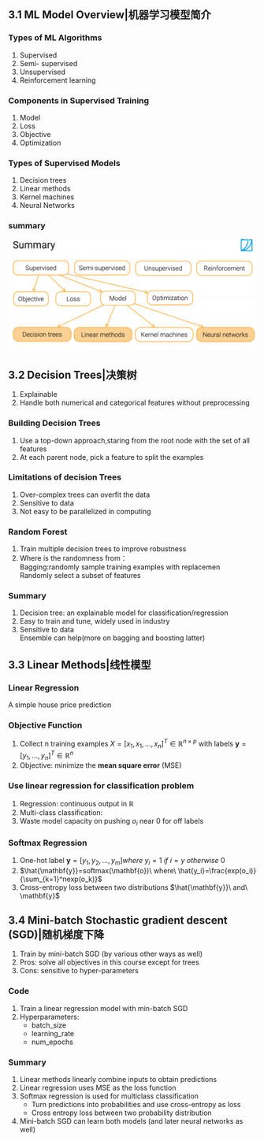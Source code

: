 ## 3.1 ML Model Overview|机器学习模型简介
### Types of ML Algorithms
1. Supervised
2. Semi- supervised
3. Unsupervised
4. Reinforcement learning 
### Components in Supervised Training
1. Model
2. Loss
3. Objective
4. Optimization
### Types of Supervised Models
1. Decision trees
2. Linear methods
3. Kernel machines
4. Neural Networks
### summary
![summary](resource/3-1.png)

## 3.2 Decision Trees|决策树
1. Explainable
2. Handle both numerical and categorical features without preprocessing
### Building Decision Trees
1. Use a top-down approach,staring from the root node with the set of all features
2. At each parent node, pick a feature to split the examples
### Limitations of decision Trees
1. Over-complex trees can overfit the data
2. Sensitive to data
3. Not easy to be parallelized in computing
### Random Forest
1. Train multiple decision trees to improve robustness
2. Where is the randomness from：  
    Bagging:randomly sample training examples with replacemen  
    Randomly select a subset of features
### Summary
1. Decision tree: an explainable model for classification/regression
2. Easy to train and tune, widely used in industry
3. Sensitive to data  
    Ensemble can help(more on bagging and boosting latter)

## 3.3 Linear Methods|线性模型
### Linear Regression
A simple house price prediction
### Objective Function
1. Collect n training examples $X = [x_1, x_1, ..., x_n]^T ∈ \mathbb{R}^{n×p}$ with labels $\mathbf{y} = [y_1, ..., y_n]^T ∈ \mathbb{R}^n$
2. Objective: minimize the **mean square error** (MSE)
### Use linear regression for classification problem
1. Regression: continuous output in $\mathbb{R}$
2. Multi-class classification:
3. Waste model capacity on pushing $o_i$ near 0 for off labels
### Softmax Regression
1. One-hot label $\mathbf{y}=[y_1,y_2,...,y_m]where\ y_i =1\ if\ i=y\ otherwise\ 0$
2. $\hat{\mathbf{y}}=softmax(\mathbf{o})\ where\ \hat{y_i}=\frac{exp(o_i)}{\sum_{k=1}^nexp(o_k)}$
3. Cross-entropy loss between two distributions $\hat{\mathbf{y}}\ and\ \mathbf{y}$


## 3.4 Mini-batch Stochastic gradient descent (SGD)|随机梯度下降
1. Train by mini-batch SGD (by various other ways as well)
2. Pros: solve all objectives in this course except for trees
3. Cons: sensitive to hyper-parameters
### Code
1. Train a linear regression model with min-batch SGD
2. Hyperparameters:
    - batch_size
    - learning_rate
    - num_epochs
### Summary
1. Linear methods linearly combine inputs to obtain predictions
2. Linear regression uses MSE as the loss function
3. Softmax regression is used for multiclass classification
   - Turn predictions into probabilities and use cross-entropy as loss
   - Cross entropy loss between two probability distribution
4. Mini-batch SGD can learn both models (and later neural networks as well)